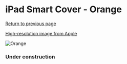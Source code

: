 # iPad Smart Cover - Orange

[Return to previous page](/ipad_2)

[High-resolution image from Apple](https://store.storeimages.cdn-apple.com/8756/as-images.apple.com/is/MC945?wid=4500&hei=4500&fmt=png)

<div style="width: 384px"><img src="/everysource/MC945.png" alt="Orange"></div>

### Under construction
